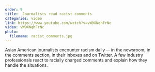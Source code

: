 ```yaml
---
order: 9
title:  Journalists read racist comments
categories: video
link: https://www.youtube.com/watch?v=vW9XNqhFrNc
video: vW9XNqhFrNc
photo:
  filename: racist_comments.jpg
---
```


Asian American journalists encounter racism daily -- in the newsroom, in the comments section, in their inboxes and on Twitter. A few industry professionals react to racially charged comments and explain how they handle the situations.